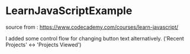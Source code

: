 # LearnJavaScriptExample
source from : https://www.codecademy.com/courses/learn-javascript/

I added some control flow for changing button text alternatively. ('Recent Projects' <-> 'Projects Viewed')
